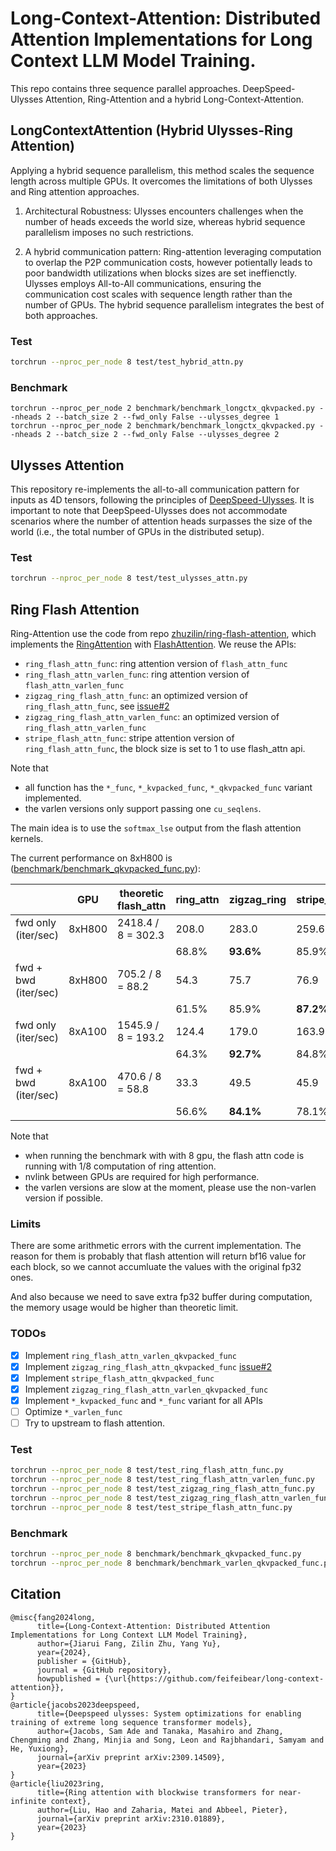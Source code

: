 # Long-Context-Attention: Distributed Attention Implementations for Long Context LLM Model Training.
This repo contains three sequence parallel approaches. DeepSpeed-Ulysses Attention, Ring-Attention and a hybrid Long-Context-Attention.

## LongContextAttention (Hybrid Ulysses-Ring Attention)
Applying a hybrid sequence parallelism, this method scales the sequence length across multiple GPUs. 
It overcomes the limitations of both Ulysses and Ring attention approaches.

1. Architectural Robustness: Ulysses encounters challenges when the number of heads exceeds the world size, whereas hybrid sequence parallelism imposes no such restrictions.

2. A hybrid communication pattern: Ring-attention leveraging computation to overlap the P2P communication costs, however potientally leads to poor bandwidth utilizations when blocks sizes are set ineffienctly.
Ulysses employs All-to-All communications, ensuring the communication cost scales with sequence length rather than the number of GPUs. 
The hybrid sequence parallelism integrates the best of both approaches.


### Test

```bash
torchrun --nproc_per_node 8 test/test_hybrid_attn.py
```

### Benchmark
```
torchrun --nproc_per_node 2 benchmark/benchmark_longctx_qkvpacked.py --nheads 2 --batch_size 2 --fwd_only False --ulysses_degree 1
torchrun --nproc_per_node 2 benchmark/benchmark_longctx_qkvpacked.py --nheads 2 --batch_size 2 --fwd_only False --ulysses_degree 2
```

## Ulysses Attention
This repository re-implements the all-to-all communication pattern for inputs as 4D tensors, following the principles of [DeepSpeed-Ulysses](https://github.com/microsoft/DeepSpeed/blob/master/blogs/deepspeed-ulysses/README.md).
It is important to note that DeepSpeed-Ulysses does not accommodate scenarios where the number of attention heads surpasses the size of the world (i.e., the total number of GPUs in the distributed setup).


### Test

```bash
torchrun --nproc_per_node 8 test/test_ulysses_attn.py
```

## Ring Flash Attention


Ring-Attention use the code from repo [zhuzilin/ring-flash-attention](https://github.com/zhuzilin/ring-flash-attention), which implements the [RingAttention](https://github.com/lhao499/RingAttention) with [FlashAttention](https://github.com/Dao-AILab/flash-attention). We reuse the APIs:

- `ring_flash_attn_func`: ring attention version of `flash_attn_func`
- `ring_flash_attn_varlen_func`: ring attention version of `flash_attn_varlen_func`
- `zigzag_ring_flash_attn_func`: an optimized version of `ring_flash_attn_func`, see [issue#2](https://github.com/zhuzilin/ring-flash-attention/issues/2)
- `zigzag_ring_flash_attn_varlen_func`: an optimized version of `ring_flash_attn_varlen_func`
- `stripe_flash_attn_func`: stripe attention version of `ring_flash_attn_func`, the block size is set to 1 to use flash_attn api.

Note that

- all function has the `*_func`, `*_kvpacked_func`, `*_qkvpacked_func` variant implemented.
- the varlen versions only support passing one `cu_seqlens`.

The main idea is to use the `softmax_lse` output from the flash attention kernels.

The current performance on 8xH800 is ([benchmark/benchmark_qkvpacked_func.py](benchmark/benchmark_qkvpacked_func.py)):

|                      | GPU    | theoretic flash_attn | ring_attn | zigzag_ring | stripe_attn |
| -------------------- | ------ | -------------------- | --------- | ----------- | ----------- |
| fwd only (iter/sec)  | 8xH800 | 2418.4 / 8 = 302.3   | 208.0     | 283.0       | 259.6       |
|                      |        |                      | 68.8%     | **93.6%**   | 85.9%       |
| fwd + bwd (iter/sec) | 8xH800 | 705.2 / 8 = 88.2     | 54.3      | 75.7        | 76.9        |
|                      |        |                      | 61.5%     | 85.9%       | **87.2%**   |
| fwd only (iter/sec)  | 8xA100 | 1545.9 / 8 = 193.2   | 124.4     | 179.0       | 163.9       |
|                      |        |                      | 64.3%     | **92.7%**   | 84.8%       |
| fwd + bwd (iter/sec) | 8xA100 | 470.6 / 8 = 58.8     | 33.3      | 49.5        | 45.9        |
|                      |        |                      | 56.6%     | **84.1%**   | 78.1%       |

Note that
- when running the benchmark with with 8 gpu, the flash attn code is running with 1/8 computation of ring attention.
- nvlink between GPUs are required for high performance.
- the varlen versions are slow at the moment, please use the non-varlen version if possible.

### Limits

There are some arithmetic errors with the current implementation. The reason for them is probably that flash attention will return bf16 value for each block, so we cannot accumluate the values with the original fp32 ones.

And also because we need to save extra fp32 buffer during computation, the memory usage would be higher than theoretic limit.

### TODOs

- [x] Implement `ring_flash_attn_varlen_qkvpacked_func`
- [x] Implement `zigzag_ring_flash_attn_qkvpacked_func` [issue#2](https://github.com/zhuzilin/ring-flash-attention/issues/2)
- [x] Implement `stripe_flash_attn_qkvpacked_func`
- [x] Implement `zigzag_ring_flash_attn_varlen_qkvpacked_func`
- [x] Implement `*_kvpacked_func` and `*_func` variant for all APIs
- [ ] Optimize `*_varlen_func`
- [ ] Try to upstream to flash attention.

### Test

```bash
torchrun --nproc_per_node 8 test/test_ring_flash_attn_func.py
torchrun --nproc_per_node 8 test/test_ring_flash_attn_varlen_func.py
torchrun --nproc_per_node 8 test/test_zigzag_ring_flash_attn_func.py
torchrun --nproc_per_node 8 test/test_zigzag_ring_flash_attn_varlen_func.py
torchrun --nproc_per_node 8 test/test_stripe_flash_attn_func.py
```

### Benchmark

```bash
torchrun --nproc_per_node 8 benchmark/benchmark_qkvpacked_func.py
torchrun --nproc_per_node 8 benchmark/benchmark_varlen_qkvpacked_func.py
```

## Citation
```
@misc{fang2024long,
      title={Long-Context-Attention: Distributed Attention Implementations for Long Context LLM Model Training},
      author={Jiarui Fang, Zilin Zhu, Yang Yu},
      year={2024},
      publisher = {GitHub},
      journal = {GitHub repository},
      howpublished = {\url{https://github.com/feifeibear/long-context-attention}},
}
@article{jacobs2023deepspeed,
      title={Deepspeed ulysses: System optimizations for enabling training of extreme long sequence transformer models},
      author={Jacobs, Sam Ade and Tanaka, Masahiro and Zhang, Chengming and Zhang, Minjia and Song, Leon and Rajbhandari, Samyam and He, Yuxiong},
      journal={arXiv preprint arXiv:2309.14509},
      year={2023}
}
@article{liu2023ring,
      title={Ring attention with blockwise transformers for near-infinite context},
      author={Liu, Hao and Zaharia, Matei and Abbeel, Pieter},
      journal={arXiv preprint arXiv:2310.01889},
      year={2023}
}
```
